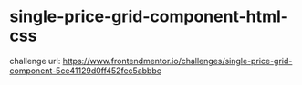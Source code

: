 # single-price-grid-component-html-css
challenge url: https://www.frontendmentor.io/challenges/single-price-grid-component-5ce41129d0ff452fec5abbbc

